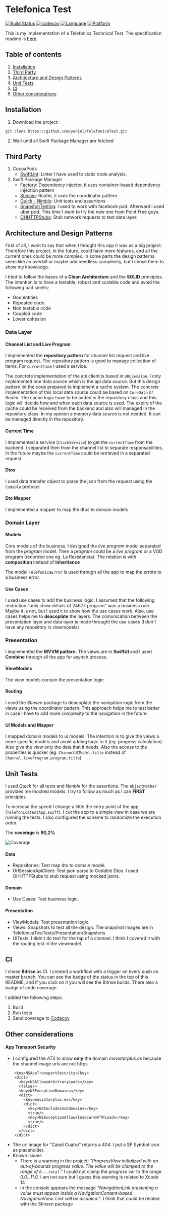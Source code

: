 # Telefonica Test

[![Build Status](https://app.bitrise.io/app/b461c3510d5187c1/status.svg?token=GF2fIRdDXlW0HnxxoJ1yDg&branch=master)](https://app.bitrise.io/app/b461c3510d5187c1)
[![codecov](https://codecov.io/gh/yeniel/TelefonicaTest/branch/master/graph/badge.svg?token=P6H8927N5F)](https://codecov.io/gh/yeniel/TelefonicaTest)
[![Language](https://img.shields.io/static/v1.svg?label=language&message=Swift%205&color=FA7343&logo=swift&style=flat-square)](https://swift.org)
[![Platform](https://img.shields.io/static/v1.svg?label=platforms&message=iOS%20&logo=apple&style=flat-square)](https://apple.com)

This is my implementation of a Telefonica Technical Test. The specification readme is [here](https://gitlab.com/kisanagi2242/movistar-technicaltryout/-/blob/main/README.md).

## Table of contents

1. [Installation](#installation)
2. [Third Party](#third-party)
3. [Architecture and Design Patterns](#architecture-and-design-patterns)
4. [Unit Tests](#unit-tests)
5. [CI](#ci)
6. [Other considerations](#other-considerations)


## Installation

1. Download the project:
```
git clone https://github.com/yeniel/TelefonicaTest.git
```
2. Wait until all Swift Package Manager are fetched

## Third Party

1. CocoaPods
	- [SwiftLint](https://github.com/realm/SwiftLint): Linter I have used to static code analysis. 
2. Swift Package Manager
	- [Factory](https://github.com/hmlongco/Factory): Dependency injector, it uses container-based dependency injection pattern
	- [Stinsen](https://github.com/rundfunk47/stinsen): Router, it uses the coordinator pattern
	- [Quick - Nimble](https://github.com/Quick/Quick): Unit tests and assertions
	- [SnapshotTesting](https://github.com/pointfreeco/swift-snapshot-testing): I used to work with facebook pod. Afterward I used uber pod. This time I want to try the new one from Point Free guys.
	- [OHHTTPStubs](https://github.com/AliSoftware/OHHTTPStubs): Stub network requests to test data layer.

## Architecture and Design Patterns

First of all, I want to say that when I thought this app it was as a big project. Therefore this project, in the future, could have more features, and all the current ones could be more complex.
In some parts the design patterns seem like an overkill or maybe add needless complexity, but I chose them to show my knowledge.

I tried to follow the bases of a **Clean Architecture** and the **SOLID** principles. The intention is to have a testable, robust and scalable code and avoid the following bad smells:
- God entities
- Repeated code
- Non testable code
- Coupled code
- Lower cohesion

### Data Layer

#### Channel List and Live Program
I implemented the **repository pattern** for channel list request and live program request. The repository pattern is good to manage collection of items. For `currentTime` I used a service.

The concrete implementation of the api client is based in `URLSession`.
I only implemented one data source which is the api data source. But this design pattern let the code prepared to implement a cache system. The concrete implementation of this local data source could be based on `CoreData` or *Realm*.
The cache logic have to be added in the repository class and this logic will decide how and when  each data source is used. 
The expiry of the cache could be received from the backend and also will managed in the repository class.
In my opinion a memory data source is not needed. It can be managed directly in the repository.

#### Current Time
I implemented a service (`ClockService`) to get the `currentTime` from the backend. I separated then from the channel list to separate responsabilities. In the future maybe the `currentTime` could be retrieved in a separated request.

#### Dtos
I used data transfer object to parse the json from the request using the `Codable` protocol

#### Dto Mapper
I implemented a mapper to map the dtos to domain models

### Domain Layer
#### Models
Core models of the business.
I designed the *live program* model separated from the *program* model. Then a *program* could be a *live program* or a VOD program (recorded one eg. La Resistencia).
The relation is with **composition** instead of **inheritance**

The model `TelefonicaError` is used through all the app to map the errors to a business error.

#### Use Cases
I used use cases to add the business logic. I assumed that the following restriction "only show details of 24677 program" was a business rule. Maybe it is not, but I used it to show how the use cases work.
Also, use cases helps me to **deacoplate** the layers. The comunication between the presentation layer and data layer is made throught the use cases (I don't have any repository in viewmodels)

### Presentation
I implemented the **MVVM pattern**. The views are in **SwiftUI** and I used **Combine** through all the app for asynch process.

#### ViewModels
The view models contain the presentation logic

#### Routing
I used the *Stinsen* package to deacoplate the navigation logic from the views using the coordinator pattern. This approach helps me to test better in case I have to add more complexity to the navigation in the future.

#### UI Models and Mapper
I mapped domain models to ui models. The intention is to give the views a more specific models and avoid adding logic to it (eg. progress calculation). Also give the view only the data that it needs. Also the access to the properties is quicker (eg. `ChannelUIModel.title` instead of `Channel.liveProgram.program.title`)

## Unit Tests

I used *Quick* for all tests and *Nimble* for the assertions. The `ObjectMother` provides me mocked models. I try to follow as much as I can **FIRST** principles

To increase the speed I change a little the entry point of the app (`TelefonicaTestApp.swift`).
I cut the app to a simple view in case we are running the tests.
I also configured the scheme to randomize the execution order.

The **coverage** is **90,2%**

![Coverage](ReadmeAssets/coverage_telefonica_test.png)

#### Data
- Repositories: Test map dto to domain model.
- UrlSessionApiClient: Test json parse to Codable Dtos. I used OHHTTPStubs to stub request using mocked jsons.

#### Domain
- Use Cases: Test business logic.

#### Presentation
- ViewModels: Test presentation logic.
- Views: Snapshots to test all the design. The snapshot images are in TelefonicaTestTests/Presentation/Snapshots
- UITests: I didn't do test for the tap of a channel. I think I covered it with the routing test in the viewmodel.

## CI
I chose **Bitrise** as CI. I created a workflow with a trigger on every push on master branch. You can see the badge of the status in the top of this README, and if you click on it you will see the Bitrise builds. There also a badge of code coverage.

I added the following steps:
1. Build
2. Run tests
3. Send coverage to [Codecov](https://about.codecov.io/)

## Other considerations
#### App Transport Security
- I configured the *ATS* to allow **only** the domain *movistarplus.es* because the channel image urls are not https
```
    <key>NSAppTransportSecurity</key>
    <dict>
      <key>NSAllowsArbitraryLoads</key>
      <false/>
      <key>NSExceptionDomains</key>
      <dict>
        <key>movistarplus.es</key>
        <dict>
          <key>NSIncludesSubdomains</key>
          <true/>
          <key>NSExceptionAllowsInsecureHTTPLoads</key>
          <true/>
        </dict>
      </dict>
    </dict>
```
- The url image for "Canal Cuatro" returns a 404. I put a SF Symbol icon as placeholder.
- Known issues
	- There is a warning in the project: *"ProgressView initialized with an out-of-bounds progress value. The value will be clamped to the range of `0...total`."* I could not clamp the *progress* var to the range *0.0...11.0*. I am not sure but I guess this warning is related to Xcode 14
	- In the console appears the message *"NavigationLink presenting a value must appear inside a NavigationContent-based NavigationView. Link will be disabled."*. I think that could be related with the Stinsen package


